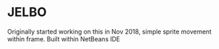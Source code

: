 JELBO
=====
Originally started working on this in Nov 2018, simple sprite movement within frame.
Built within NetBeans IDE
